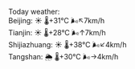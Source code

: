Today weather:  
Beijing: ☀️   🌡️+31°C 🌬️↖7km/h  
Tianjin: ☀️   🌡️+28°C 🌬️↑7km/h  
Shijiazhuang: ☀️   🌡️+38°C 🌬️↙4km/h  
Tangshan: 🌦   🌡️+30°C 🌬️→4km/h  
